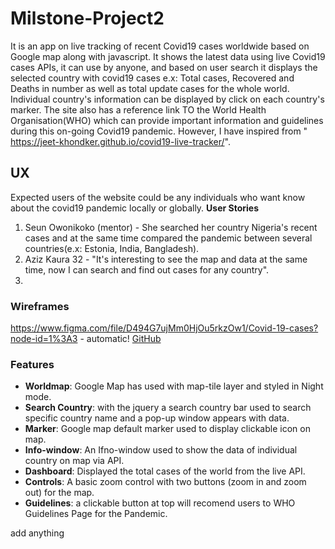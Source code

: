 # Milstone-Project2

It is an app on live tracking of recent Covid19 cases worldwide based on Google map along with javascript.
It shows the latest data using live Covid19 cases APIs, it can use by anyone, and based on user search it displays the selected country with covid19 cases e.x: Total cases, Recovered and Deaths in number as well as total update cases for the whole world. Individual country's information can be displayed by click on each country's marker. The site also has a reference link TO the World Health Organisation(WHO) which can provide important information and guidelines during this on-going Covid19 pandemic. However, I have inspired from " https://jeet-khondker.github.io/covid19-live-tracker/".
## UX
Expected users of the website could be any individuals who want know about the covid19 pandemic locally or globally.
__User Stories__
1. Seun Owonikoko (mentor) - She searched her country Nigeria's recent cases and at the same time compared the pandemic between several countries(e.x: Estonia, India, Bangladesh).
2. Aziz Kaura 32 - "It's interesting to see the map and data at the same time, now I can search and find out cases for any country".
3. 
### Wireframes
https://www.figma.com/file/D494G7ujMm0HjOu5rkzOw1/Covid-19-cases?node-id=1%3A3 - automatic!
[GitHub](http://github.com)

### Features
* __Worldmap__: Google Map has used with map-tile layer and styled in Night mode.
* __Search Country__: with the jquery a search country bar used to search specific country name and a pop-up window appears with data.
* __Marker__: Google map default marker used to display clickable icon on map.
* __Info-window__: An Ifno-window used to show the data of individual country on map via API.
* __Dashboard__: Displayed the total cases of the world from the live API.
* __Controls__: A basic zoom control with two buttons (zoom in and zoom out) for the map.
* __Guidelines__: a clickable button at top will recomend users to WHO Guidelines Page for the Pandemic. 



add anything